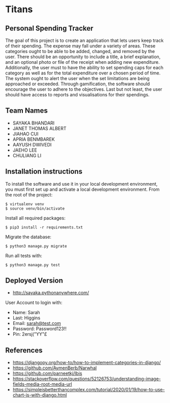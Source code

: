 # Titans
## Personal Spending Tracker
The goal of this project is to create an application that lets users keep track of their spending.
The expense may fall under a variety of areas.
These categories ought to be able to be added, changed, and removed by the user.
There should be an opportunity to include a title, a brief explanation, and an optional photo or file of the receipt when adding new expenditure.
Additionally, the user must to have the ability to set spending caps for each category as well as for the total expenditure over a chosen period of time.
The system ought to alert the user when the set limitations are being approached or exceeded.
Through gamification, the software should encourage the user to adhere to the objectives.
Last but not least, the user should have access to reports and visualisations for their spendings.

## Team Names
- SAYAKA BHANDARI
- JANET THOMAS ALBERT 
- JIAHAO CUI
- APRIA BENMBAREK 
- AAYUSH DWIVEDI 
- JAEHO LEE 
- CHULIANG LI 

## Installation instructions
To install the software and use it in your local development environment, you must first set up and activate a local development environment.  From the root of the project:

```
$ virtualenv venv
$ source venv/bin/activate
```

Install all required packages:

```
$ pip3 install -r requirements.txt
```

Migrate the database:

```
$ python3 manage.py migrate
```

Run all tests with:
```
$ python3 manage.py test
```

## Deployed Version
- http://sayaka.pythonanywhere.com/

User Account to login with:
- Name: Sarah
- Last: Higgins
- Email: sarah@test.com
- Password: Password123!!
- Pin: 2ersj("YY"£

## References
- https://djangopy.org/how-to/how-to-implement-categories-in-django/
- https://github.com/AymenBerb/Narwhal
- https://github.com/parneetkj/Ibis
- https://stackoverflow.com/questions/52126753/understanding-image-fields-media-root-media-url
- https://simpleisbetterthancomplex.com/tutorial/2020/01/19/how-to-use-chart-js-with-django.html
